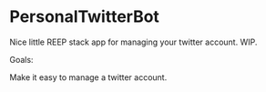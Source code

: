 # PersonalTwitterBot

Nice little REEP stack app for managing your twitter account. WIP.

Goals:

Make it easy to manage a twitter account.
